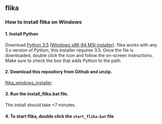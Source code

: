 ## flika ##
### How to install flika on Windows ###

#### 1. Install Python
Download [Python 3.5](https://www.python.org/downloads/windows/) ([Windows x86-64 MSI installer](https://www.python.org/ftp/python/3.5.3/python-3.5.3-amd64.exe)). flika works with any 3.x version of Python, this installer requires 3.5. Once the file is downloaded, double click the icon and follow the on-screen instructions. Make sure to check the box that adds Python to the path. 

#### 2. Download this repository from Github and unzip.

[flika_windows_installer](https://github.com/flika-org/flika_windows_installer/archive/master.zip)


#### 3. Run the install_flika.bat file.
The install should take <7 minutes.

#### 4. To start flika, double click the ```start_flika.bat``` file
